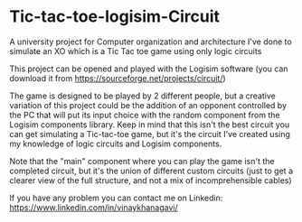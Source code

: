 # Tic-tac-toe-logisim-Circuit
A university project for Computer organization and architecture I've done to simulate an XO which is a Tic Tac toe game using only logic circuits

This project can be opened and played with the Logisim software (you can download it from https://sourceforge.net/projects/circuit/)

The game is designed to be played by 2 different people, but a creative variation of this project could be the addition of an opponent controlled by the PC that will put its input choice with the random component from the Logisim components library.
Keep in mind that this isn't the best circuit you can get simulating a Tic-tac-toe game, but it's the circuit I've created using my knowledge of logic circuits and Logisim components.

Note that the "main" component where you can play the game isn't the completed circuit, but it's the union of different custom circuits (just to get a clearer view of the full structure, and not a mix of incomprehensible cables)

If you have any problem you can contact me on Linkedin: https://www.linkedin.com/in/vinaykhanagavi/

